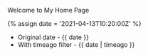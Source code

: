 ---
---

Welcome to My Home Page

{% assign date = '2021-04-13T10:20:00Z' %}

- Original date - {{ date }}
- With timeago filter - {{ date | timeago }}
